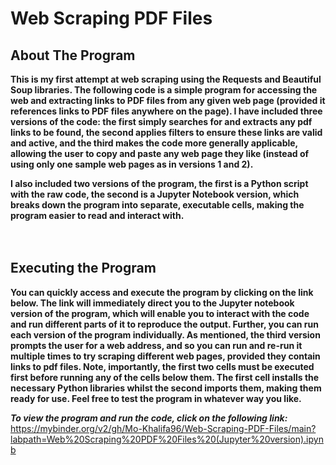 # Web Scraping PDF Files

## About The Program
**This is my first attempt at web scraping using the Requests and Beautiful Soup libraries. The following code is a simple program for accessing 
the web and extracting links to PDF files from any given web page (provided it references links to PDF files anywhere on the page). I have included 
three versions of the code: the first simply searches for and extracts any pdf links to be found, the second applies filters to ensure these links 
are valid and active, and the third makes the code more generally applicable, allowing the user to copy and paste any web page they like (instead of 
using only one sample web pages as in versions 1 and 2).**
<br>

**I also included two versions of the program, the first is a Python script with the raw code, the second is a Jupyter Notebook version, which breaks down the program into separate, executable cells, making the program easier to read and interact with.**
<br>
<br>
<br>

## Executing the Program 
**You can quickly access and execute the program by clicking on the link below. The link will immediately direct you to the 
Jupyter notebook version of the program, which will enable you to interact with the code and run different parts of it to 
reproduce the output. Further, you can run each version of the program individually. As mentioned, the third version prompts 
the user for a web address, and so you can run and re-run it multiple times to try scraping different web pages, provided they 
contain links to pdf files. Note, importantly, the first two cells must be executed first before running any of the cells below 
them. The first cell installs the necessary Python libraries whilst the second imports them, making them ready for use. Feel 
free to test the program in whatever way you like.**
<br>

***To view the program and run the code, click on the following link:*** <br>
https://mybinder.org/v2/gh/Mo-Khalifa96/Web-Scraping-PDF-Files/main?labpath=Web%20Scraping%20PDF%20Files%20(Jupyter%20version).ipynb
<br>
